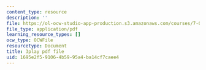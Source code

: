 ```yaml
---
content_type: resource
description: ''
file: https://ol-ocw-studio-app-production.s3.amazonaws.com/courses/7-01sc-fundamentals-of-biology-fall-2011/1695e2f591064b5995a4ba14cf7caee4_dt4sSAb-7cE.pdf
file_type: application/pdf
learning_resource_types: []
ocw_type: OCWFile
resourcetype: Document
title: 3play pdf file
uid: 1695e2f5-9106-4b59-95a4-ba14cf7caee4
---
```

